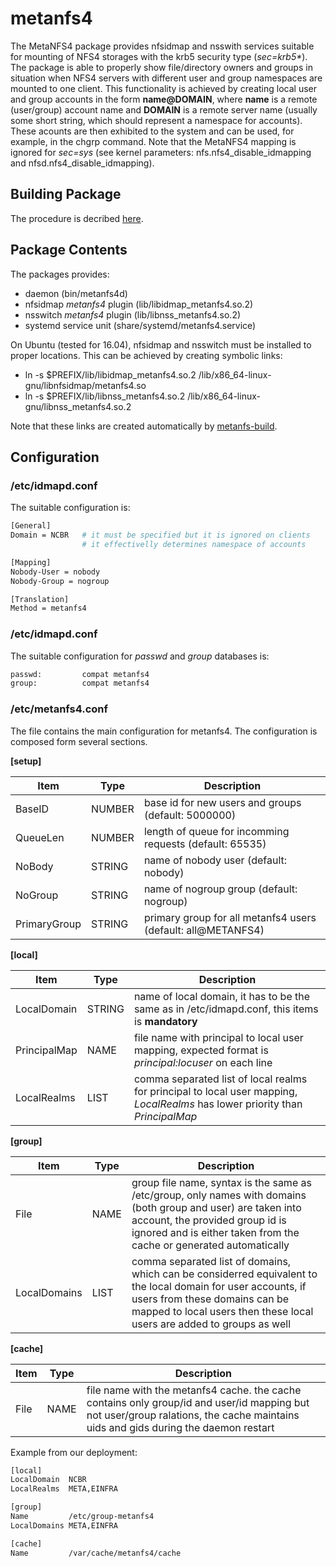 # metanfs4
The MetaNFS4 package provides nfsidmap and nsswith services suitable for mounting of NFS4 storages with the krb5 security type (*sec=krb5\**). The package is able to properly show file/directory owners and groups in situation when NFS4 servers with different user and group namespaces are mounted to one client. This functionality is achieved by creating local user and group accounts in the form **name@DOMAIN**, where **name** is a remote (user/group) account name and **DOMAIN** is a remote server name (usually some short string, which should represent a namespace for accounts). These acounts are then exhibited to the system and can be used, for example, in the chgrp command. Note that the MetaNFS4 mapping is ignored for *sec=sys* (see kernel parameters: nfs.nfs4_disable_idmapping and nfsd.nfs4_disable_idmapping).

## Building Package
The procedure is decribed [here](https://github.com/kulhanek/metanfs4-build).

## Package Contents
The packages provides:
* daemon (bin/metanfs4d)
* nfsidmap *metanfs4* plugin (lib/libidmap_metanfs4.so.2)
* nsswitch *metanfs4* plugin (lib/libnss_metanfs4.so.2)
* systemd service unit (share/systemd/metanfs4.service)

On Ubuntu (tested for 16.04), nfsidmap and nsswitch must be installed to proper locations. This can be achieved by creating symbolic links:
* ln -s $PREFIX/lib/libidmap_metanfs4.so.2 /lib/x86_64-linux-gnu/libnfsidmap/metanfs4.so
* ln -s $PREFIX/lib/libnss_metanfs4.so.2 /lib/x86_64-linux-gnu/libnss_metanfs4.so.2

Note that these links are created automatically by [metanfs-build](https://github.com/kulhanek/metanfs4-build).

## Configuration

### /etc/idmapd.conf
The suitable configuration is:
```bash
[General]
Domain = NCBR   # it must be specified but it is ignored on clients
                # it effectivelly determines namespace of accounts

[Mapping]
Nobody-User = nobody
Nobody-Group = nogroup

[Translation]
Method = metanfs4
```

### /etc/idmapd.conf
The suitable configuration for *passwd* and *group* databases is:
```bash
passwd:         compat metanfs4
group:          compat metanfs4
```

### /etc/metanfs4.conf
The file contains the main configuration for metanfs4. The configuration is composed form several sections.

**\[setup\]**

| Item | Type | Description |
|-|-|-|
| BaseID       | NUMBER  | base id for new users and groups (default: 5000000) |
| QueueLen     | NUMBER  | length of queue for incomming requests (default: 65535) |
| NoBody       | STRING  | name of nobody user (default: nobody) |
| NoGroup      | STRING  | name of nogroup group (default: nogroup) |
| PrimaryGroup | STRING  | primary group for all metanfs4 users (default: all@METANFS4) |

**\[local\]**

| Item | Type | Description |
|-|-|-|
| LocalDomain  | STRING  | name of local domain, it has to be the same as in /etc/idmapd.conf, this items is **mandatory** |
| PrincipalMap | NAME    | file name with principal to local user mapping, expected format is *principal:locuser* on each line |
| LocalRealms  | LIST    | comma separated list of local realms for principal to local user mapping, *LocalRealms* has lower priority  than *PrincipalMap* |

**\[group\]**

| Item | Type | Description |
|-|-|-|
| File          | NAME    | group file name, syntax is the same as /etc/group, only names with domains (both group and user) are taken into account, the provided group id is ignored and is either taken from the cache or generated automatically |
| LocalDomains  | LIST    | comma separated list of domains, which can be considerred equivalent to the local domain for user accounts, if users from these domains can be mapped to local users then these local users are added to groups as well |

**\[cache\]**

| Item | Type | Description |
|-|-|-|
| File          | NAME    | file name with the metanfs4 cache. the cache contains only group/id and user/id mapping but not user/group ralations, the cache maintains uids and gids during the daemon restart |

Example from our deployment:
```bash
[local]
LocalDomain  NCBR
LocalRealms  META,EINFRA

[group]
Name         /etc/group-metanfs4
LocalDomains META,EINFRA

[cache]
Name         /var/cache/metanfs4/cache
```

